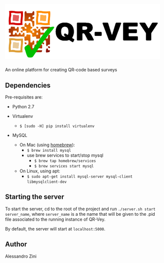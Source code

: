 # ![QR-Vey](static/img/logo_black.png?raw=true "QR-Vey")

An online platform for creating QR-code based surveys

## Dependencies

Pre-requisites are:

- Python 2.7

- Virtualenv
  - `$ [sudo -H] pip install virtualenv`

- MySQL
  - On Mac (using [homebrew](https://brew.sh "homebrew's homepage")):
    - `$ brew install mysql`
    - use brew services to start/stop mysql
      - `$ brew tap homebrew/services`
      - `$ brew services start mysql`
  - On Linux, using apt:
    - `$ sudo apt-get install mysql-server mysql-client libmysqlclient-dev`

## Starting the server

To start the server, cd to the root of the project and run `./server.sh start server_name`, where `server_name` is a the name that will be given to the .pid file associated to the running instance of QR-Vey.

By default, the server will start at `localhost:5000`.

## Author

Alessandro Zini